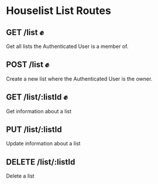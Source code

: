 # Houselist List Routes

## GET /list :fist:

Get all lists the Authenticated User is a member of.

## POST /list :fist:

Create a new list where the Authenticated User is the owner.

## GET /list/:listId :fist:

Get information about a list

## PUT /list/:listId

Update information about a list

## DELETE /list/:listId

Delete a list
